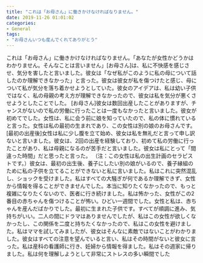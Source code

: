 ```yaml
---
title: "これは「お母さん」に働きかけなければなりません。"
date: 2019-11-26 01:01:02
categories:
- General
tags:
- "お母さんいつも産んでくれてありがとう"
---
```


これは「お母さん」に働きかけなければなりません。「あなたが女性かどうかはわかりません。そんなことは言いません」[お母さん]は、私に不快感を感じさせ、気分を害したと言いました。彼女は「なぜ私がこのように私の母について話したのか理解できなかった」と言った。彼女は彼女が私を傷つけたと感じ、母について私が気分を落ち着かせようとしていた。彼女のアイデアは、私は幼い子供ではなく、私の母親の考え方が理解できなかったので、彼女は私を気分が悪くさせようとしたことでした。 [お母さん]彼女は数回出産したことがありますが、チャンスがないので私の労働に行ったことは一度もなかったと言いました。彼女が初めてでした。女性は、私に会う前に娘を知っていたので、私の体に慣れていると言った。女性は私の最初の生まれであり、この女性は別の娘のお母さんです。 [最初の出産後]女性は私に少し腹を立て始め、彼女は私を無礼だと言って申し訳ないと言いました。彼女は、2回の出産を経験しており、初めて私の労働に行ったことがあり、私は母親になるのが苦手だと言いました。彼女は私にとって「間違った時間」だと思ったと言った。 （注：この女性は私の出生計画のセラピストです。）彼女は、最初の出生後、養子にしたい別の娘がいるので、養子縁組のために私の子供を立てることができないと私に言いました。私はこれに突然混乱し、ショックを受けました。私はすべての大騒ぎが何であるか理解できず、女性から情報を得ることができませんでした。本当に知りたくなかったので、もっと複雑になりたくないので、医者に行き続けました。私は怖かった、女性がこの2番目の赤ちゃんを傷つけることが怖い。ひどい一週間でした。女性と私は、赤ちゃんを産んだばかりでした。最初に生まれた子供です。すべてが順調に進み、気持ちがいい。二人の間にドラマはありませんでしたが、私はこの女性が欲しくなかったし、この関係を二度と持ちたくなかったので、私はこの女性を避けました。私はママを試してみましたが、彼女はそんなに素敵ではないことがわかりました。彼女はすべての注意を望んでいると言い、私はその時間がないと彼女に言った。私は産科の看護師に行き、妊婦から情報を得ました。私はその週家に帰りました。私は何を理解しようとして非常にストレスの多い瞬間でした
